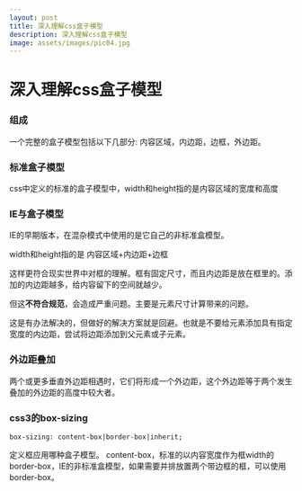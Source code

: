```yaml
---
layout: post
title: 深入理解css盒子模型
description: 深入理解css盒子模型
image: assets/images/pic04.jpg
---
```


# 深入理解css盒子模型

### 组成

一个完整的盒子模型包括以下几部分:
内容区域，内边距，边框，外边距。

### 标准盒子模型

css中定义的标准的盒子模型中，width和height指的是内容区域的宽度和高度

### IE与盒子模型

IE的早期版本，在混杂模式中使用的是它自己的非标准盒模型。

width和height指的是
内容区域+内边距+边框

这样更符合现实世界中对框的理解。框有固定尺寸，而且内边距是放在框里的。添加的内边距越多，给内容留下的空间就越少。

但这**不符合规范**，会造成严重问题。主要是元素尺寸计算带来的问题。

这是有办法解决的，但做好的解决方案就是回避。也就是不要给元素添加具有指定宽度的内边距，尝试将边距添加到父元素或子元素。

### 外边距叠加

两个或更多垂直外边距相遇时，它们将形成一个外边距，这个外边距等于两个发生叠加的外边距的高度中较大者。

### css3的box-sizing

`box-sizing: content-box|border-box|inherit;`

定义框应用哪种盒子模型。
content-box，标准的以内容宽度作为框width的
border-box，IE的非标准盒模型，如果需要并排放置两个带边框的框，可以使用border-box。
